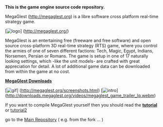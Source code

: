 **This is the game engine source code repository.**

MegaGlest (http://megaglest.org) is a libre software cross
platform real-time strategy game.

[![logo](http://megaglest.org/uploads/megaglest2011/logo/logo.png)]
(http://megaglest.org/)

MegaGlest is an entertaining free (freeware and free software)
and open source cross-platform 3D real-time strategy (RTS) game,
where you control the armies of one of seven different factions:
Tech, Magic, Egypt, Indians, Norsemen, Persian or Romans. The
game is setup in one of 17 naturally looking settings, which
-like the unit models- are crafted with great appreciation for
detail. A lot of additional game data can be downloaded from
within the game at no cost.

[**MegaGlest Downloads**](http://megaglest.org/download.html)

[![gif](http://megaglest.org/uploads/images/screenshots/game_screens.gif)]
(http://megaglest.org/screenshots.html)
[![intro](http://megaglest.org/uploads/images/trailer3.png)]
(http://downloads.megaglest.org/videos/megaglest_game_trailer_lq.webm)

If you want to compile MegaGlest yourself then you should read the
[**tutorial**](https://docs.megaglest.org/MG/Development) or
[tutorial2](https://github.com/MegaGlest/megaglest-source/wiki/Git-How-To)


go to the [Main Repository](https://github.com/MegaGlest/megaglest-source)
( e.g. from the fork ... )
